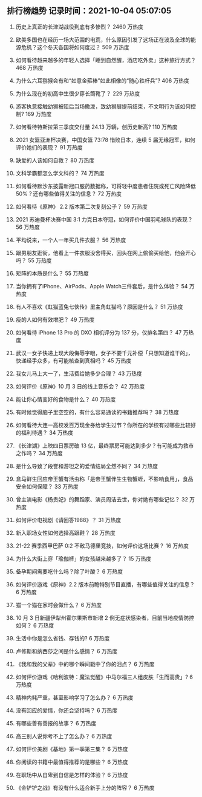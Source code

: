 
## 排行榜趋势 记录时间：2021-10-04 05:07:05
  
  1. 历史上真正的长津湖战役到底有多惨烈？ 2460 万热度
    
  2. 欧美多国也在经历一场大范围的电荒，什么原因引发了这场正在波及全球的能源危机？这个冬天各国将如何度过？ 509 万热度
    
  3. 如何看待越来越多的年轻人选择「睡到自然醒，酒店吃外卖」这种旅行方式？ 468 万热度
    
  4. 为什么六耳猕猴会有和“如意金箍棒”如此相像的“随心铁杆兵”? 406 万热度
    
  5. 为什么现在的初高中生很少穿长筒靴了？ 229 万热度
    
  6. 游客执意接触幼狮被阻后当场撒泼，致幼狮展提前结束，不文明行为该如何控制? 169 万热度
    
  7. 如何看待特斯拉第三季度交付量 24.13 万辆，创历史新高? 110 万热度
    
  8. 2021 女篮亚洲杯决赛，中国女篮 73:78 惜败日本，连续 5 届无缘冠军，如何评价她们的表现？ 91 万热度
    
  9. 缺爱的人该如何自救？ 80 万热度
    
  10. 文科学霸都怎么学文科的？ 74 万热度
    
  11. 如何看待默沙东披露新冠口服药数据称，可将轻中度患者住院或死亡风险降低 50%？还有哪些值得关注的信息？ 72 万热度
    
  12. 如何看待《原神》 2.2 版本第二次复刻公子？ 59 万热度
    
  13. 2021 苏迪曼杯决赛中国 3:1 力克日本夺冠，如何评价中国羽毛球队的表现？ 56 万热度
    
  14. 平均说来，一个人一年买几件衣服？ 56 万热度
    
  15. 跟男朋友逛街，他看上一件衣服没舍得买，回头在网上偷偷买给他，他会开心吗？ 55 万热度
    
  16. 矩阵的本质是什么？ 55 万热度
    
  17. 当你拥有了iPhone、AirPods、Apple Watch三件套后，是什么体验？ 54 万热度
    
  18. 有人不喜欢《虹猫蓝兔七侠传》里主角虹猫吗？原因是什么？ 51 万热度
    
  19. 瘦的人如何有效增肥？ 49 万热度
    
  20. 如何看待 iPhone 13  Pro 的 DXO 相机评分为 137 分，仅排名第四？ 47 万热度
    
  21. 武汉一女子快递上现大段侮辱字眼，女子不要千元补偿「只想知道谁干的」，快递经手众多，有可能核查到真相吗？ 45 万热度
    
  22. 我女儿马上大一了，生活费给她多少合理？ 43 万热度
    
  23. 如何评价《原神》10 月 3 日的线上音乐会？ 42 万热度
    
  24. 能让你心情变好的食物是什么？ 40 万热度
    
  25. 有时候觉得脑子里空空的，有什么容易通读的书籍推荐吗？ 38 万热度
    
  26. 如何看待大连一高校发百万现金券给学生过节？你所在的学校有过哪些比较好的福利待遇？ 34 万热度
    
  27. 《长津湖》上映四日票房破 13 亿，最终票房可能达到多少？有可能成为救市之作吗？ 34 万热度
    
  28. 是什么导致了段誉和游坦之的爱情结局全然不同？ 34 万热度
    
  29. 盒马鲜生回应帝王蟹有活虫称「是帝王蟹伴生生物蟹蛭，不影响食用」，食品安全如何保障？ 33 万热度
    
  30. 曾主演电影《杨贵妃》的舞蹈家、演员周洁去世，你对她有哪些记忆？ 32 万热度
    
  31. 如何评价电视剧《请回答1988》？ 31 万热度
    
  32. 新入职场女性如何选择高跟鞋？ 28 万热度
    
  33. 21-22 赛季西甲巴萨 0:2 不敌马德里竞技，如何评价这场比赛？ 16 万热度
    
  34. 为什么大街上穿「瑜伽裤」的女孩越来越多了？ 15 万热度
    
  35. 备孕期间需要吃什么吗？除了叶酸？ 6 万热度
    
  36. 如何评价游戏《原神》2.2 版本前瞻特别节目直播，有哪些值得关注的信息？ 6 万热度
    
  37. 猫一个猫在家时会做什么？ 6 万热度
    
  38. 10 月 3 日新疆伊犁州霍尔果斯市新增 2 例无症状感染者，目前当地疫情防控如何？ 6 万热度
    
  39. 生活中你是怎么省钱、存钱的? 6 万热度
    
  40. 卢修斯和纳西莎之间是什么感情？ 6 万热度
    
  41. 《我和我的父辈》中的哪个瞬间戳中了你的泪点？ 6 万热度
    
  42. 如何评价游戏《哈利波特：魔法觉醒》中马尔福三人组皮肤「生而高贵」? 6 万热度
    
  43. 精神内耗严重，甚至影响学习了怎么办？ 6 万热度
    
  44. 没有回应的爱情，你还会坚持吗？ 6 万热度
    
  45. 有哪些善有善报的故事？ 6 万热度
    
  46. 高三别人说你考不上了怎么办？ 6 万热度
    
  47. 如何评价美剧《基地》第一季第三集？ 6 万热度
    
  48. 你阅读的书籍中最值得推荐的是哪些？ 6 万热度
    
  49. 在职场中从自卑到自信是怎样的体验？ 6 万热度
    
  50. 《金铲铲之战》有没有什么适合新手上分的阵容？ 6 万热度
    